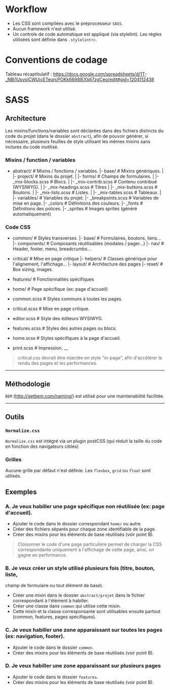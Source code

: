 
# Workflow

- Les CSS sont compilées avec le préprocesseur `SASS`.
- Aucun framework n'est utilisé.
- Un controle de code automatique est appliqué (via stylelint). Les règles
  utilisées sont définie dans `.stylelintrc`.


# Conventions de codage

Tableau récaptitulatif :
https://docs.google.com/spreadsheets/d/1T-_NBi1UsvojCWUjcETeurcPOKk6698IEXIdj7zgCeo/edit#gid=1204112438


# SASS

## Architecture

Les mixins/functions/variables sont déclarées dans des fichiers distincts du
code du projet (dans le dossier `abstract`), afin de pouvoir générer, si
nécessaire, plusieurs feuilles de style utilisant les mêmes mixins sans inclures
du code inutilisé.


### Mixins / function / variables

- abstract/                             # Mixins / fonctions / variables.
   |- base/                               # Mixins génériques.
   |
   |- project/                            # Mixins du projet.
   |   |- forms/                            # Champs de formulaires.
   |   |- _mix-blocks.scss                  # Blocs.
   |   |- _mix-contrib.scss                 # Contenu contribué (WYSIWYG).
   |   |- _mix-headings.scss                # Titres
   |   |- _mix-buttons.scss                 # Boutons.
   |   |- _mix-lists.scss                   # Listes.
   |   |- _mix-tables.scss                  # Tableaux.
   |
   |- variables/                          # Variables du projet.
       |- _breakpoints.scss                 # Variables de mise en page.
       |- _colors                           # Définitions des couleurs.
       |- _fonts                            # Définitions des polices.
       |- _sprites                          # Images sprites (généré automatiquement)


### Code CSS

- common/                                 # Styles transverses.
   |- base/                                 # Formulaires, boutons, liens...
   |- components/                           # Composants réutilisables (modales / pager...)
   |- nav/                                  # Header, footer, menu, breadcrumbs...

- critical/                               # Mise en page critique
   |- helpers/                              # Classes générique pour l'alignement, l'affichage...
   |- layout/                               # Architecture des pages
   |- reset/                                # Box sizing, images.

- features/                               # Fonctionnalités spécifiques

- home/                                   # Page spécifique (ex: page d'accueil)


- common.scss              # Styles communs à toutes les pages.
- critical.scss            # Mise en page critique.
- editor.scss              # Style des éditeurs WYSIWYG.
- features.scss            # Styles des autres pages ou blocs.
- home.scss                # Styles spécifiques à la page d'accueil.
- print.scss               # Impression.
__


> critical.css devrait être injectée en style "in-page", afin d'accélérer le
  rendu des pages et les performances.



***


## Méthodologie

`BEM` (http://getbem.com/naming/) est utilisé pour une maintenabilité facilitée.


***


## Outils

### `Normalize.css`

`Normalize.css` est intégré via un plugin postCSS (qui réduit la taille du
code en fonction des navigateurs cibles)


### Grilles

Aucune grille par défaut n'est définie. Les `flexbox`, `grid` ou `float` sont
utilisés.


## Exemples

### A. Je veux habiller une page spécifique non réutilisée (ex: page d'accueil).

- Ajouter le code dans le dossier correspondant `home/` ou autre.
- Créer des fichiers séparés pour chaque zone identifiable de la page.
- Créer des mixins pour les éléments de base réutilisés (voir point B).

> Cloisonner le code d'une page particulière permet de charger la CSS
correspondante uniquement à l'affichage de cette page, ainsi, on gagne en
performance.


### B. Je veux créer un style utilisé plusieurs fois (titre, bouton, liste,
champ de formulaire ou tout élément de base).

- Créer une mixin dans le dossier `abstract/projet` dans le fichier
  correspondant à l'élément à habiller.
- Créer une classe dans `common` qui utilise cette mixin.
- Cette mixin et la classe corresponsante sont utilisables ensuite partout
  (common, features, pages spécifiques).


### C. Je veux habiller une zone apparaissant sur toutes les pages (ex: navigation, footer).

- Ajouter le code dans le dossier `common`.
- Créer des mixins pour les éléments de base réutilisés (voir point B).


### D. Je veux habiller une zone apparaissant sur plusieurs pages

- Ajouter le code dans le dossier `features`.
- Créer des mixins pour les éléments de base réutilisés (voir point B).
